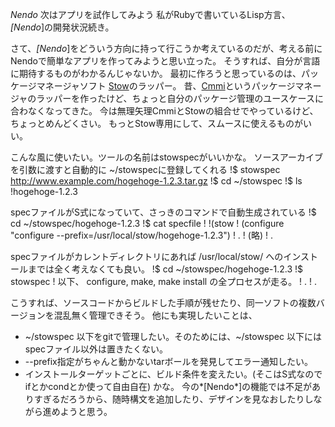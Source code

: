 *Nendo* 次はアプリを試作してみよう
私がRubyで書いているLisp方言、 *[Nendo*]の開発状況続き。

さて、*[Nendo*]をどういう方向に持って行こうか考えているのだが、考える前にNendoで簡単なアプリを作ってみようと思い立った。
そうすれば、自分が言語に期待するものがわかるんじゃないか。
最初に作ろうと思っているのは、パッケージマネージャソフト [Stow](http://www.gnu.org/software/stow/)のラッパー。
昔、[Cmmi](http://www.netfort.gr.jp/~kiyoka/cmmi/index_ja.html)というパッケージマネージャのラッパーを作ったけど、ちょっと自分のパッケージ管理のユースケースに合わなくなってきた。
今は無理矢理CmmiとStowの組合せでやっているけど、ちょっとめんどくさい。
もっとStow専用にして、スムースに使えるものがいい。

こんな風に使いたい。ツールの名前はstowspecがいいかな。
 ソースアーカイブを引数に渡すと自動的に ~/stowspecに登録してくれる
!$ stowspec http://www.example.com/hogehoge-1.2.3.tar.gz
!$ cd ~/stowspec
!$ ls 
!hogehoge-1.2.3

 specファイルがS式になっていて、さっきのコマンドで自動生成されている
!$ cd ~/stowspec/hogehoge-1.2.3
!$ cat specfile
!
!(stow
!  (configure "configure --prefix=/usr/local/stow/hogehoge-1.2.3")
!  .
!  (略)
!  .

 specファイルがカレントディレクトリにあれば /usr/local/stow/ へのインストールまでは全く考えなくても良い。
!$ cd ~/stowspec/hogehoge-1.2.3
!$ stowspec
! 以下、 configure, make, make install の全プロセスが走る。
!  .
!  .

こうすれば、ソースコードからビルドした手順が残せたり、同一ソフトの複数バージョンを混乱無く管理できそう。
他にも実現したいことは、
- ~/stowspec 以下をgitで管理したい。そのためには、~/stowspec 以下にはspecファイル以外は置きたくない。
- --prefix指定がちゃんと動かないtarボールを発見してエラー通知したい。
- インストールターゲットごとに、ビルド条件を変えたい。(そこはS式なのでifとかcondとか使って自由自在)
かな。
今の*[Nendo*]の機能では不足がありすぎるだろうから、随時構文を追加したり、デザインを見なおしたりしながら進めようと思う。
